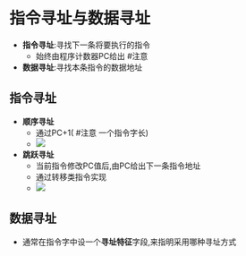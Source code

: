 # 指令寻址与数据寻址
- **指令寻址**:寻找下一条将要执行的指令
	- 始终由程序计数器PC给出 #注意
- **数据寻址**:寻找本条指令的数据地址
## 指令寻址
- **顺序寻址**
	- 通过PC+1( #注意 一个指令字长)
	- ![](Pasted%20image%2020220914195359.png)
- **跳跃寻址**
	- 当前指令修改PC值后,由PC给出下一条指令地址
	- 通过转移类指令实现
	- ![](Pasted%20image%2020220914195452.png)
## 数据寻址
- 通常在指令字中设一个**寻址特征**字段,来指明采用哪种寻址方式